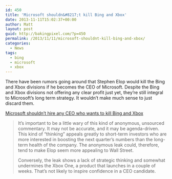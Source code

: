 ```yaml
---
id: 450
title: 'Microsoft shouldn&#8217;t kill Bing and Xbox'
date: 2013-11-11T15:02:37+00:00
author: Matt
layout: post
guid: http://bakingpixel.com/?p=450
permalink: /2013/11/11/microsoft-shouldnt-kill-bing-and-xbox/
categories:
  - News
tags:
  - bing
  - microsoft
  - xbox
---
```

There have been rumors going around that Stephen Elop would kill the Bing and Xbox divisions if he becomes the CEO of Microsoft. Despite the Bing and Xbox divisions not offering any clear profit just yet, they&#8217;re still integral to Microsoft&#8217;s long term strategy. It wouldn&#8217;t make much sense to just discard them.

[Microsoft shouldn’t hire any CEO who wants to kill Bing and Xbox](http://arstechnica.com/information-technology/2013/11/microsoft-shouldnt-hire-any-ceo-who-wants-to-kill-bing-and-xbox/)

> It&#8217;s important to be a little wary of this kind of anonymous, unsourced commentary. It may not be accurate, and it may be agenda-driven. This kind of &#8220;thinking&#8221; appeals greatly to short-term investors who are more interested in boosting the next quarter&#8217;s numbers than the long-term health of the company. The anonymous leak could, therefore, tend to make Elop seem more appealing to Wall Street.
> 
> Conversely, the leak shows a lack of strategic thinking and somewhat undermines the Xbox One, a product that launches in a couple of weeks. That&#8217;s not likely to inspire confidence in a CEO candidate.